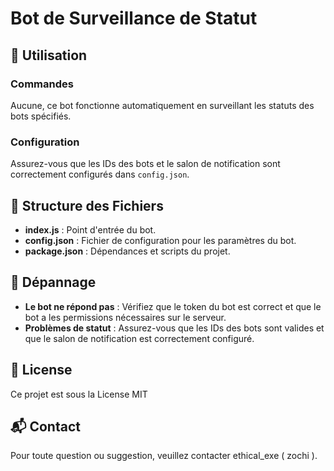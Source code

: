 # Bot de Surveillance de Statut

## 📜 Utilisation

### Commandes
Aucune, ce bot fonctionne automatiquement en surveillant les statuts des bots spécifiés.

### Configuration
Assurez-vous que les IDs des bots et le salon de notification sont correctement configurés dans `config.json`.

## 📂 Structure des Fichiers

- **index.js** : Point d'entrée du bot.
- **config.json** : Fichier de configuration pour les paramètres du bot.
- **package.json** : Dépendances et scripts du projet.

## 🔧 Dépannage

- **Le bot ne répond pas** : Vérifiez que le token du bot est correct et que le bot a les permissions nécessaires sur le serveur.
- **Problèmes de statut** : Assurez-vous que les IDs des bots sont valides et que le salon de notification est correctement configuré.

## 📜 License

Ce projet est sous la License MIT

## 📬 Contact

Pour toute question ou suggestion, veuillez contacter ethical_exe ( zochi ).
